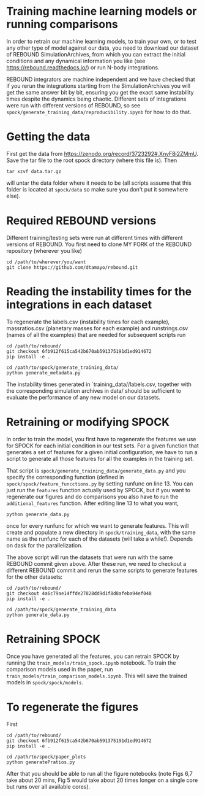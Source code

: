 # Training machine learning models or running comparisons

In order to retrain our machine learning models, to train your own, or to test any other type of model against our data, you need to download our dataset of REBOUND SimulationArchives, from which you can extract the initial conditions and any dynamical information you like (see <https://rebound.readthedocs.io/>) or run N-body integrations.

REBOUND integrators are machine independent and we have checked that if you rerun the integrations starting from the SimulationArchives you will get the same answer bit by bit, ensuring you get the exact same instability times despite the dynamics being chaotic. Different sets of integrations were run with different versions of REBOUND, so see `spock/generate_training_data/reproducibility.ipynb` for how to do that.

# Getting the data

First get the data from <https://zenodo.org/record/3723292#.XnvF8i2ZMmU>. Save the tar file to the root spock directory (where this file is). Then

```shell
tar xzvf data.tar.gz
```

will untar the data folder where it needs to be (all scripts assume that this folder is located at `spock/data` so make sure you don't put it somewhere else).

# Required REBOUND versions

Different training/testing sets were run at different times with different versions of REBOUND. You first need to clone MY FORK of the REBOUND repository (wherever you like) 

```shell
cd /path/to/wherever/you/want
git clone https://github.com/dtamayo/rebound.git
```

# Reading the instability times for the integrations in each dataset

To regenerate the labels.csv (instability times for each example), massratios.csv (planetary masses for each example) and runstrings.csv (names of all the examples) that are needed for subsequent scripts run

```shell
cd /path/to/rebound/
git checkout 6fb912f615ca542b670ab591375191d1ed914672
pip install -e .

cd /path/to/spock/generate_training_data/
python generate_metadata.py
```

The instability times generated in `training_data/<nameofdataset>/labels.csv, together with the corresponding simulation archives in data/ should be sufficient to evaluate the performance of any new model on our datasets.

# Retraining or modifying SPOCK

In order to train the model, you first have to regenerate the features we use for SPOCK for each initial condition in our test sets.
For a given function that generates a set of features for a given initial configuration, we have to run a script to generate all those features for all the examples in the training set. 

That script is `spock/generate_training_data/generate_data.py` and you specify the corresponding function (defined in `spock/spock/feature_funcctions.py` by setting runfunc on line 13. You can just run the `features` function actually used by SPOCK, but if you want to regenerate our figures and do comparisons you also have to run the `additional_features` function. After editing line 13 to what you want,

```shell
python generate_data.py
```

once for every runfunc for which we want to generate features. This will create and populate a new directory in ``spock/training_data``, with the same name as the runfunc for each of the datasets (will take a while!). Depends on dask for the parallelization.

The above script will run the datasets that were run with the same REBOUND commit given above. After these run, we need to checkout a different REBOUND commit and rerun the same scripts to generate features for the other datasets:

```shell
cd /path/to/rebound/
git checkout 4a6c79ae14ffde27828dd9d1f8d8afeba94ef048 
pip install -e .

cd /path/to/spock/generate_training_data
python generate_data.py
```

# Retraining SPOCK

Once you have generated all the features, you can retrain SPOCK by running the `train_models/train_spock.ipynb` notebook. To train the comparison models used in the paper, run `train_models/train_comparison_models.ipynb`. This will save the trained models in `spock/spock/models`.

# To regenerate the figures

First

```shell
cd /path/to/rebound/
git checkout 6fb912f615ca542b670ab591375191d1ed914672
pip install -e .

cd /path/to/spock/paper_plots
python generatePratios.py
```
After that you should be able to run all the figure notebooks (note Figs 6,7 take about 20 mins, Fig 5 would take about 20 times longer on a single core but runs over all available cores).
